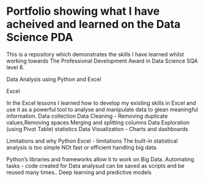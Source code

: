 # Portfolio showing what I have acheived and learned on the Data Science PDA

This is a repository which demonstrates the skills I have learned whilst working towards The Professional Development Award in Data Science SQA level 8.

Data Analysis using Python and Excel

Excel 

In the Excel lessons I learned how to develop my existing skills in Excel and use it as a powerful tool to analyse and manipulate data to glean meaningful information.
Data collection
Data Cleaning - Removing duplicate values,Removing spaces Merging and splitting columns
Data Exploration (using Pivot Table) statistics
Data Visualization - Charts and dashboards



Limitations and why Python
Excel - limitations 
The built-in statistical analysis is too simple
NOt fast or efficient handling big data.

Python’s libraries and frameworks allow it to work on Big Data.
Automating tasks - code created for Data analysud can be saved as scripts and be reused many times..
Deep learning and predictive models
